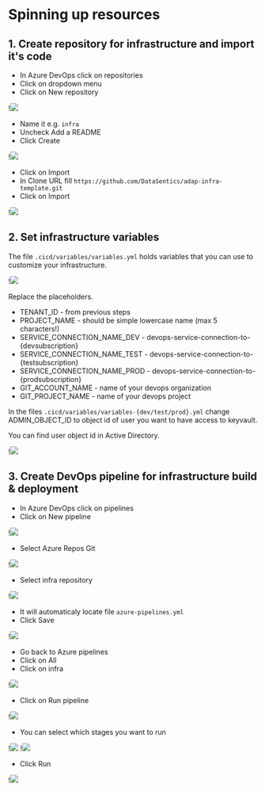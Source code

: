 # Spinning up resources

## 1. Create repository for infrastructure and import it's code

- In Azure DevOps click on repositories
- Click on dropdown menu
- Click on New repository

!![](../images/resources_step1.png)

- Name it e.g. `infra`
- Uncheck Add a README
- Click Create

!![](../images/resources_step2.png)

- Click on Import
- In Clone URL fill `https://github.com/DataSentics/adap-infra-template.git`
- Click on Import

!![](../images/resources_step3.png)

## 2. Set infrastructure variables

The file `.cicd/variables/variables.yml` holds variables that you can use to customize your infrastructure.

!![](../images/resources_step4.png)

Replace the placeholders.

- TENANT_ID - from previous steps
- PROJECT_NAME - should be simple lowercase name (max 5 characters!)
- SERVICE_CONNECTION_NAME_DEV - devops-service-connection-to-{devsubscription}
- SERVICE_CONNECTION_NAME_TEST - devops-service-connection-to-{testsubscription}
- SERVICE_CONNECTION_NAME_PROD - devops-service-connection-to-{prodsubscription}
- GIT_ACCOUNT_NAME - name of your devops organization
- GIT_PROJECT_NAME - name of your devops project

In the files `.cicd/variables/variables-{dev/test/prod}.yml` change ADMIN_OBJECT_ID to object id of user you want to have access to keyvault.

You can find user object id in Active Directory.

!![](../images/user_object_id.png)

## 3. Create DevOps pipeline for infrastructure build & deployment

- In Azure DevOps click on pipelines
- Click on New pipeline

!![](../images/resources_step5.png)

- Select Azure Repos Git

!![](../images/resources_step6.png)

- Select infra repository

!![](../images/resources_step7.png)

- It will automaticaly locate file `azure-pipelines.yml`
- Click Save

!![](../images/resources_step8.png)

- Go back to Azure pipelines
- Click on All
- Click on infra

!![](../images/resources_step9.png)

- Click on Run pipeline

!![](../images/resources_step10.png)

- You can select which stages you want to run

!![](../images/resources_step11.png)
!![](../images/resources_step12.png)

- Click Run

!![](../images/resources_step13.png)
